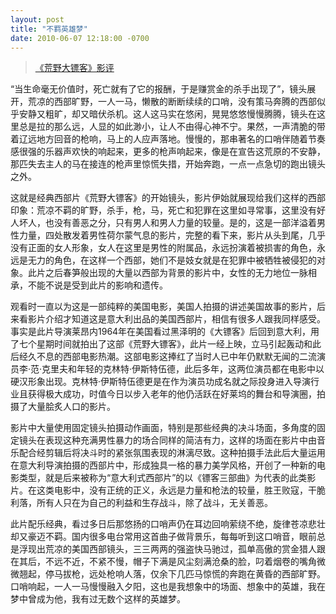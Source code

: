 ```yaml
---
layout: post
title: "不羁英雄梦"
date: 2010-06-07 12:18:00 -0700 
---
```


> [《荒野大镖客》影评](http://movie.douban.com/subject/1302522/)  

“当生命毫无价值时，死亡就有了它的报酬，于是赚赏金的杀手出现了”，镜头展开，荒凉的西部旷野，一人一马，懒散的断断续续的口哨，没有策马奔腾的西部似乎安静又粗旷，却又暗伏杀机。这人这马实在悠闲，晃晃悠悠慢慢腾腾，镜头在这里总是拉的那么远，人显的如此渺小，让人不由得心神不宁。果然，一声清脆的带着辽远地方回音的枪响，马上的人应声落地。慢慢的，那串著名的口哨伴随着节奏感很强的乐器声欢快的响起来，更多的枪声响起来，像是在宣告这荒原的不安静，那匹失去主人的马在接连的枪声里惊慌失措，开始奔跑，一点一点急切的跑出镜头之外。

这就是经典西部片《荒野大镖客》的开始镜头，影片伊始就展现给我们这样的西部印象：荒凉不羁的旷野，杀手，枪，马，死亡和犯罪在这里如寻常事，这里没有好人坏人，也没有善恶之分，只有男人和男人力量的较量。是的，这是一部洋溢着男性力量，四处散发着男性荷尔蒙气息的影片，完整的看下来，影片从头到尾，几乎没有正面的女人形象，女人在这里是男性的附属品，永远扮演着被损害的角色，永远是无力的角色，在这样一个西部，她们不是妓女就是在犯罪中被牺牲被侵犯的对象。此片之后春笋般出现的大量以西部为背景的影片中，女性的无力地位一脉相承，不能不说是受到此片的影响和遗传。

观看时一直以为这是一部纯粹的美国电影，美国人拍摄的讲述美国故事的影片，后来看影片介绍才知道这是意大利出品的美国西部片，相信有很多人跟我同样感受。事实是此片导演莱昂内1964年在美国看过黑泽明的《大镖客》后回到意大利，用了七个星期时间就拍出了这部《荒野大镖客》，此片一经上映，立马引起轰动和此后经久不息的西部电影热潮。这部电影这捧红了当时人已中年仍默默无闻的二流演员李·范·克里夫和年轻的克林特·伊斯特伍德，此后多年，这两位演员都在电影中以硬汉形象出现。克林特·伊斯特伍德更是在作为演员功成名就之际投身进入导演行业且获得极大成功，时值今日以步入老年的他仍活跃在好莱坞的舞台和导演圈，拍摄了大量脍炙人口的影片。

影片中大量使用固定镜头拍摄动作画面，特别是那些经典的决斗场面，多角度的固定镜头在表现这种充满男性暴力的场合同样的简洁有力，这样的场面在影片中由音乐配合经剪辑后将决斗时的紧张氛围表现的淋漓尽致。这种拍摄手法此后大量运用在意大利导演拍摄的西部片中，形成独具一格的暴力美学风格，开创了一种新的电影类型，就是后来被称为“意大利式西部片”的以《镖客三部曲》为代表的此类影片。在这类电影中，没有正统的正义，永远是力量和枪法的较量，胜王败寇，干脆利落，所有人只在为自己的利益和生存战斗，除了战斗，无关善恶。

此片配乐经典，看过多日后那悠扬的口哨声仍在耳边回响萦绕不绝，旋律苍凉悲壮却又豪迈不羁。国内很多电台常用这首曲子做背景乐，每每听到这口哨音，眼前总是浮现出荒凉的美国西部镜头，三三两两的强盗快马驰过，孤单高傲的赏金猎人跟在其后，不远不近，不紧不慢，帽子下满是风尘刻满沧桑的脸，叼着烟卷的嘴角微微翘起，停马拔枪，远处枪响人落，仅余下几匹马惊慌的奔跑在黄昏的西部旷野。口哨响起，一人一马慢慢融入夕阳，这也是我想象中的场面、想象中的英雄，我在梦中曾成为他，我有过无数个这样的英雄梦。